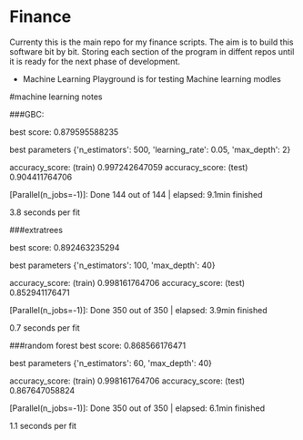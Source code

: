 # Finance


Currenty this is the main repo for my finance scripts. The aim is to build this software bit by bit. Storing each section of the program in diffent repos until it is ready for the next phase of development.



* Machine Learning Playground is for testing Machine learning modles


#machine learning notes

###GBC:

best score:  0.879595588235

best parameters {'n_estimators': 500, 'learning_rate': 0.05, 'max_depth': 2}

accuracy_score: (train)  0.997242647059
accuracy_score: (test)  0.904411764706

[Parallel(n_jobs=-1)]: Done 144 out of 144 | elapsed:  9.1min finished


3.8 seconds per fit






###extratrees

best score:  0.892463235294

best parameters {'n_estimators': 100, 'max_depth': 40}

accuracy_score: (train)  0.998161764706
accuracy_score: (test)  0.852941176471

[Parallel(n_jobs=-1)]: Done 350 out of 350 | elapsed:  3.9min finished


0.7 seconds per fit



###random forest
best score:  0.868566176471

best parameters {'n_estimators': 60, 'max_depth': 40}

accuracy_score: (train)  0.998161764706
accuracy_score: (test)  0.867647058824

[Parallel(n_jobs=-1)]: Done 350 out of 350 | elapsed:  6.1min finished


1.1 seconds per fit
